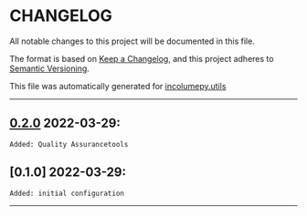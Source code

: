 # CHANGELOG


All notable changes to this project will be documented in this file.

The format is based on [Keep a Changelog](https://keepachangelog.com/en/1.0.0/), and this project adheres to [Semantic Versioning](https://semver.org/spec/v2.0.0.html).

This file was automatically generated for [incolumepy.utils](https://gitlab.com/development-incolume/incolumepy.utils/-/tree/2.5.4)

---
## [0.2.0]	2022-03-29:
	Added: Quality Assurancetools
## [0.1.0]	2022-03-29:
	Added: initial configuration
---

[0.2.0]: https://gitlab.com/development-incolume/saj_projects/-/compare//0.1.0...0.2.0
